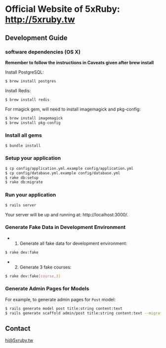 Official Website of 5xRuby: http://5xruby.tw
=============================================

Development Guide
------------------

### software dependencies (OS X)

**Remember to follow the instructions in Caveats given after brew install**

Install PostgreSQL:

```bash
$ brew install postgres
```

Install Redis:

```bash
$ brew install redis
```

For rmagick gem, will need to install imagemagick and pkg-config:

```bash
$ brew install imagemagick
$ brew install pkg-config
```

### Install all gems

```bash
$ bundle install
```

### Setup your application

```bash
$ cp config/application.yml.example config/application.yml
$ cp config/database.yml.example config/database.yml
$ rake db:setup
$ rake db:migrate
```

### Run your application

```bash
$ rails server
```

Your server will be up and running at: http://localhost:3000/.

### Generate Fake Data in Development Environment

* 1. Generate all fake data for development environment:

```bash
$ rake dev:fake
```

* 2. Generate 3 fake courses:

```bash
$ rake dev:fake[course,3]
```

### Generate Admin Pages for Models

For example, to generate admin pages for `Post` model:

```bash
$ rails generate model post title:string content:text
$ rails generate scaffold admin/post title:string content:text --migration=false --parent=post
```

Contact
-------

hi@5xruby.tw